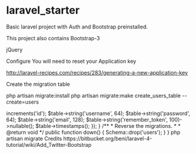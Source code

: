 laravel_starter
===============

Basic laravel project with Auth and Bootstrap preinstalled.

This project also contains Bootstrap-3

jQuery


Configure 
You will need to reset your Application key

http://laravel-recipes.com/recipes/283/generating-a-new-application-key

Create the migration table

php artisan migrate:install
php artisan migrate:make create_users_table --create=users

<?php

use Illuminate\Database\Schema\Blueprint;
use Illuminate\Database\Migrations\Migration;

class CreateUsersTable extends Migration {

    /**
     * Run the migrations.
     *
     * @return void
     */
    public function up()
    {
        Schema::create('users', function(Blueprint $table)
        {
            $table->increments('id');
            $table->string('username', 64);
            $table->string('password', 64);
            $table->string('email', 128);
            $table->string('remember_token', 100)->nullable();
            $table->timestamps();
        });
    }

    /**
     * Reverse the migrations.
     *
     * @return void
     */
    public function down()
    {
        Schema::drop('users');
    }
}

php artisan migrate




Credits 

https://bitbucket.org/beni/laravel-4-tutorial/wiki/Add_Twitter-Bootstrap


